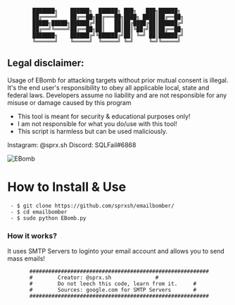 	 	 	███████╗    ██████╗  ██████╗ ███╗   ███╗██████╗ 
			██╔════╝    ██╔══██╗██╔═══██╗████╗ ████║██╔══██╗
			█████╗█████╗██████╔╝██║   ██║██╔████╔██║██████╔╝
			██╔══╝╚════╝██╔══██╗██║   ██║██║╚██╔╝██║██╔══██╗
			███████╗    ██████╔╝╚██████╔╝██║ ╚═╝ ██║██████╔╝
			╚══════╝    ╚═════╝  ╚═════╝ ╚═╝     ╚═╝╚═════╝

## Legal disclaimer:
Usage of EBomb for attacking targets without prior mutual consent is illegal. It's the end user's responsibility to obey all applicable local, state and federal laws. Developers assume no liability and are not responsible for any misuse or damage caused by this program 			
 - This tool is meant for security & educational purposes only!
 - I am not responsible for what you do/use with this tool!
 - This script is harmless but can be used maliciously.

Instagram: @sprx.sh
Discord: SQLFail#6868

![EBomb](https://i.imgur.com/43NMKvp.png)

# How to Install & Use
```
 - $ git clone https://github.com/sprxsh/emailbomber/
 - $ cd emailbomber
 - $ sudo python EBomb.py
```

### How it works?
It uses SMTP Servers to loginto your email account and allows you to send mass emails!

		   #########################################################
		   #		Creator: @sprx.sh			   #
		   #		Do not leech this code, learn from it.	   #
		   #		Sources: google.com for SMTP Servers       #
		   #########################################################
